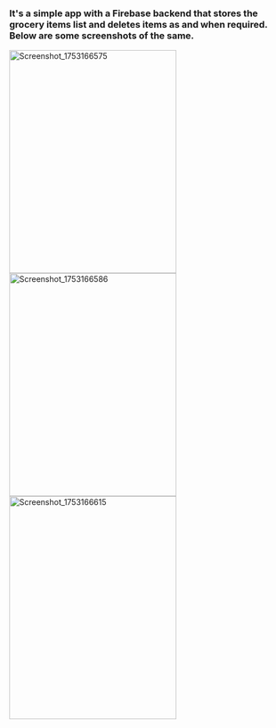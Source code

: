 ### It's a simple app with a Firebase backend that stores the grocery items list and deletes items as and when required. Below are some screenshots of the same.

<img width="300" height="400" alt="Screenshot_1753166575" src="https://github.com/user-attachments/assets/a6101406-059b-40dd-9593-63715f4195e0" />

<img width="300" height="400" alt="Screenshot_1753166586" src="https://github.com/user-attachments/assets/c6ca2cd3-b4a7-4777-b7de-071d0811f3c9" />

<img width="300" height="400" alt="Screenshot_1753166615" src="https://github.com/user-attachments/assets/770099ab-cfc6-4894-92c7-c051c63b7893" />




